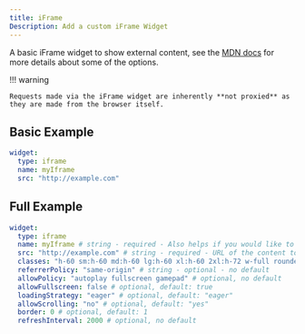 ```yaml
---
title: iFrame
Description: Add a custom iFrame Widget
---
```


A basic iFrame widget to show external content, see the [MDN docs](ttps://developer.mozilla.org/en-US/docs/Web/HTML/Element/iframe) for more details about some of the options.

!!! warning

    Requests made via the iFrame widget are inherently **not proxied** as they are made from the browser itself.

## Basic Example

```yaml
widget:
  type: iframe
  name: myIframe
  src: "http://example.com"
```

## Full Example

```yaml
widget:
  type: iframe
  name: myIframe # string - required - Also helps if you would like to target the iframe with a button
  src: "http://example.com" # string - required - URL of the content to load within the iFrame
  classes: "h-60 sm:h-60 md:h-60 lg:h-60 xl:h-60 2xl:h-72 w-full rounded" # string - optional - Apply any tailwind height, rounding or width classes you would like
  referrerPolicy: "same-origin" # string - optional - no default
  allowPolicy: "autoplay fullscreen gamepad" # optional, no default
  allowFullscreen: false # optional, default: true
  loadingStrategy: "eager" # optional, default: "eager"
  allowScrolling: "no" # optional, default: "yes"
  border: 0 # optional, default: 1
  refreshInterval: 2000 # optional, no default
```
